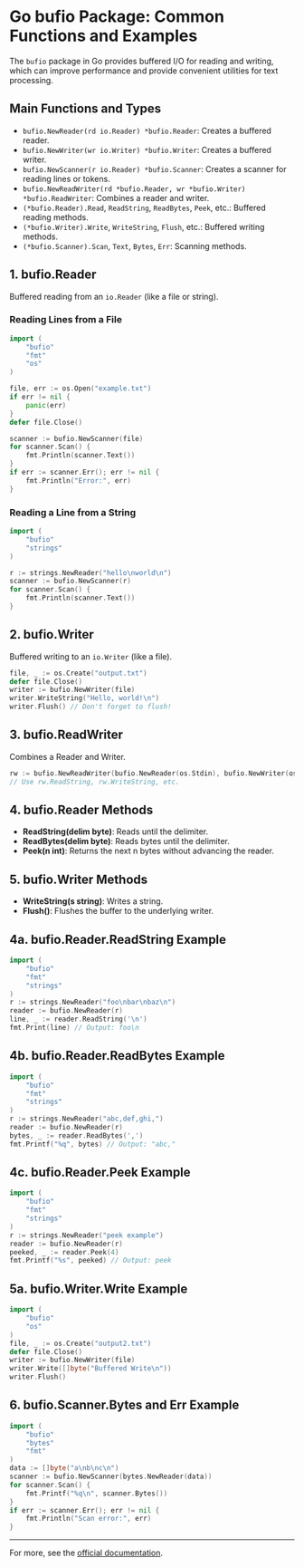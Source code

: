 # Go bufio Package: Common Functions and Examples

The `bufio` package in Go provides buffered I/O for reading and writing, which can improve performance and provide convenient utilities for text processing.

## Main Functions and Types
- `bufio.NewReader(rd io.Reader) *bufio.Reader`: Creates a buffered reader.
- `bufio.NewWriter(wr io.Writer) *bufio.Writer`: Creates a buffered writer.
- `bufio.NewScanner(r io.Reader) *bufio.Scanner`: Creates a scanner for reading lines or tokens.
- `bufio.NewReadWriter(rd *bufio.Reader, wr *bufio.Writer) *bufio.ReadWriter`: Combines a reader and writer.
- `(*bufio.Reader).Read`, `ReadString`, `ReadBytes`, `Peek`, etc.: Buffered reading methods.
- `(*bufio.Writer).Write`, `WriteString`, `Flush`, etc.: Buffered writing methods.
- `(*bufio.Scanner).Scan`, `Text`, `Bytes`, `Err`: Scanning methods.

## 1. bufio.Reader
Buffered reading from an `io.Reader` (like a file or string).

### Reading Lines from a File
```go
import (
    "bufio"
    "fmt"
    "os"
)

file, err := os.Open("example.txt")
if err != nil {
    panic(err)
}
defer file.Close()

scanner := bufio.NewScanner(file)
for scanner.Scan() {
    fmt.Println(scanner.Text())
}
if err := scanner.Err(); err != nil {
    fmt.Println("Error:", err)
}
```

### Reading a Line from a String
```go
import (
    "bufio"
    "strings"
)

r := strings.NewReader("hello\nworld\n")
scanner := bufio.NewScanner(r)
for scanner.Scan() {
    fmt.Println(scanner.Text())
}
```

## 2. bufio.Writer
Buffered writing to an `io.Writer` (like a file).
```go
file, _ := os.Create("output.txt")
defer file.Close()
writer := bufio.NewWriter(file)
writer.WriteString("Hello, world!\n")
writer.Flush() // Don't forget to flush!
```

## 3. bufio.ReadWriter
Combines a Reader and Writer.
```go
rw := bufio.NewReadWriter(bufio.NewReader(os.Stdin), bufio.NewWriter(os.Stdout))
// Use rw.ReadString, rw.WriteString, etc.
```

## 4. bufio.Reader Methods
- **ReadString(delim byte)**: Reads until the delimiter.
- **ReadBytes(delim byte)**: Reads bytes until the delimiter.
- **Peek(n int)**: Returns the next n bytes without advancing the reader.

## 5. bufio.Writer Methods
- **WriteString(s string)**: Writes a string.
- **Flush()**: Flushes the buffer to the underlying writer.

## 4a. bufio.Reader.ReadString Example
```go
import (
    "bufio"
    "fmt"
    "strings"
)
r := strings.NewReader("foo\nbar\nbaz\n")
reader := bufio.NewReader(r)
line, _ := reader.ReadString('\n')
fmt.Print(line) // Output: foo\n
```

## 4b. bufio.Reader.ReadBytes Example
```go
import (
    "bufio"
    "fmt"
    "strings"
)
r := strings.NewReader("abc,def,ghi,")
reader := bufio.NewReader(r)
bytes, _ := reader.ReadBytes(',')
fmt.Printf("%q", bytes) // Output: "abc,"
```

## 4c. bufio.Reader.Peek Example
```go
import (
    "bufio"
    "fmt"
    "strings"
)
r := strings.NewReader("peek example")
reader := bufio.NewReader(r)
peeked, _ := reader.Peek(4)
fmt.Printf("%s", peeked) // Output: peek
```

## 5a. bufio.Writer.Write Example
```go
import (
    "bufio"
    "os"
)
file, _ := os.Create("output2.txt")
defer file.Close()
writer := bufio.NewWriter(file)
writer.Write([]byte("Buffered Write\n"))
writer.Flush()
```

## 6. bufio.Scanner.Bytes and Err Example
```go
import (
    "bufio"
    "bytes"
    "fmt"
)
data := []byte("a\nb\nc\n")
scanner := bufio.NewScanner(bytes.NewReader(data))
for scanner.Scan() {
    fmt.Printf("%q\n", scanner.Bytes())
}
if err := scanner.Err(); err != nil {
    fmt.Println("Scan error:", err)
}
```

---
For more, see the [official documentation](https://pkg.go.dev/bufio).
